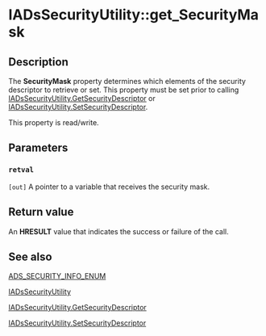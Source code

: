 # IADsSecurityUtility::get_SecurityMask

## Description

The **SecurityMask** property determines which elements of the security descriptor to retrieve or set. This property must be set prior to calling [IADsSecurityUtility.GetSecurityDescriptor](https://learn.microsoft.com/windows/win32/api/iads/nf-iads-iadssecurityutility-getsecuritydescriptor) or [IADsSecurityUtility.SetSecurityDescriptor](https://learn.microsoft.com/windows/win32/api/iads/nf-iads-iadssecurityutility-setsecuritydescriptor).

This property is read/write.

## Parameters

### `retval`

`[out]` A pointer to a variable that receives the security mask.

## Return value

An **HRESULT** value that indicates the success or failure of the call.

## See also

[ADS_SECURITY_INFO_ENUM](https://learn.microsoft.com/windows/win32/api/iads/ne-iads-ads_security_info_enum)

[IADsSecurityUtility](https://learn.microsoft.com/windows/win32/api/iads/nn-iads-iadssecurityutility)

[IADsSecurityUtility.GetSecurityDescriptor](https://learn.microsoft.com/windows/win32/api/iads/nf-iads-iadssecurityutility-getsecuritydescriptor)

[IADsSecurityUtility.SetSecurityDescriptor](https://learn.microsoft.com/windows/win32/api/iads/nf-iads-iadssecurityutility-setsecuritydescriptor)